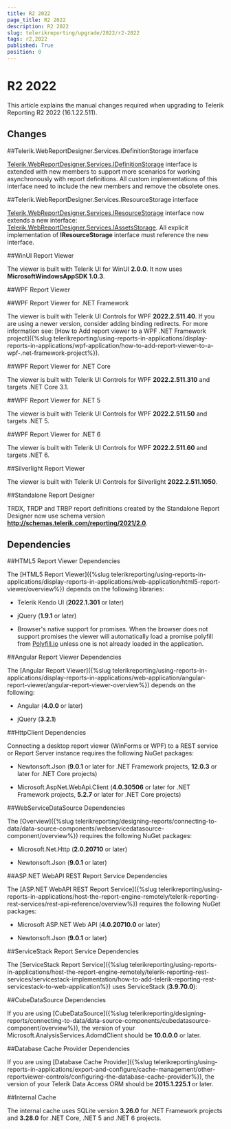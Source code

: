 ```yaml
---
title: R2 2022
page_title: R2 2022 
description: R2 2022
slug: telerikreporting/upgrade/2022/r2-2022
tags: r2,2022
published: True
position: 0
---
```


# R2 2022

This article explains the manual changes required when upgrading to Telerik Reporting R2 2022 (16.1.22.511).

## Changes

##Telerik.WebReportDesigner.Services.IDefinitionStorage interface

[Telerik.WebReportDesigner.Services.IDefinitionStorage](/reporting/api/Telerik.WebReportDesigner.Services.IDefinitionStorage) interface is extended with new members to support more scenarios for working asynchronously with report definitions. All custom implementations of this interface need to include the new members and remove the obsolete ones.

##Telerik.WebReportDesigner.Services.IResourceStorage interface

[Telerik.WebReportDesigner.Services.IResourceStorage](/reporting/api/Telerik.WebReportDesigner.Services.IResourceStorage) interface now extends a new interface: [Telerik.WebReportDesigner.Services.IAssetsStorage](/reporting/api/Telerik.WebReportDesigner.Services.IAssetsStorage). All explicit implementation of __IResourceStorage__ interface must reference the new interface.

##WinUI Report Viewer

The viewer is built with Telerik UI for WinUI __2.0.0__. It now uses __MicrosoftWindowsAppSDK 1.0.3__.

##WPF Report Viewer

##WPF Report Viewer for .NET Framework

The viewer is built with Telerik UI Controls for WPF __2022.2.511.40__. If you are using a newer version, consider adding binding redirects. For more information see: [How to Add report viewer to a WPF .NET Framework project]({%slug telerikreporting/using-reports-in-applications/display-reports-in-applications/wpf-application/how-to-add-report-viewer-to-a-wpf-.net-framework-project%}).

##WPF Report Viewer for .NET Core

The viewer is built with Telerik UI Controls for WPF __2022.2.511.310__ and targets .NET Core 3.1. 

##WPF Report Viewer for .NET 5

The viewer is built with Telerik UI Controls for WPF __2022.2.511.50__ and targets .NET 5. 

##WPF Report Viewer for .NET 6

The viewer is built with Telerik UI Controls for WPF __2022.2.511.60__ and targets .NET 6. 

##Silverlight Report Viewer

The viewer is built with Telerik UI Controls for Silverlight __2022.2.511.1050__. 

##Standalone Report Designer

TRDX, TRDP and TRBP report definitions created by the Standalone Report Designer now use schema version __http://schemas.telerik.com/reporting/2021/2.0__. 

## Dependencies

##HTML5 Report Viewer Dependencies

The [HTML5 Report Viewer]({%slug telerikreporting/using-reports-in-applications/display-reports-in-applications/web-application/html5-report-viewer/overview%}) depends on the following libraries: 

* Telerik Kendo UI (__2022.1.301__ or later) 

* jQuery (__1.9.1__ or later) 

* Browser's native support for promises. When the browser does not support promises the viewer will automatically load a promise polyfill from  [Polyfill.io](https://polyfill.io)  unless one is not already loaded in the application. 

##Angular Report Viewer Dependencies

The [Angular Report Viewer]({%slug telerikreporting/using-reports-in-applications/display-reports-in-applications/web-application/angular-report-viewer/angular-report-viewer-overview%}) depends on the following: 

* Angular (__4.0.0__ or later) 

* jQuery (__3.2.1__) 

##HttpClient Dependencies

Connecting a desktop report viewer (WinForms or WPF) to a REST service or Report Server instance requires the following NuGet packages: 

* Newtonsoft.Json (__9.0.1__ or later for .NET Framework projects, __12.0.3__ or later for .NET Core projects) 

* Microsoft.AspNet.WebApi.Client (__4.0.30506__ or later for .NET Framework projects, __5.2.7__ or later for .NET Core projects) 

##WebServiceDataSource Dependencies

The [Overview]({%slug telerikreporting/designing-reports/connecting-to-data/data-source-components/webservicedatasource-component/overview%}) requires the following NuGet packages: 

* Microsoft.Net.Http (__2.0.20710__ or later) 

* Newtonsoft.Json (__9.0.1__ or later) 

##ASP.NET WebAPI REST Report Service Dependencies

The [ASP.NET WebAPI REST Report Service]({%slug telerikreporting/using-reports-in-applications/host-the-report-engine-remotely/telerik-reporting-rest-services/rest-api-reference/overview%}) requires the following NuGet packages: 

* Microsoft ASP.NET Web API (__4.0.20710.0__ or later) 

* Newtonsoft.Json (__9.0.1__ or later) 

##ServiceStack Report Service Dependencies

The [ServiceStack Report Service]({%slug telerikreporting/using-reports-in-applications/host-the-report-engine-remotely/telerik-reporting-rest-services/servicestack-implementation/how-to-add-telerik-reporting-rest-servicestack-to-web-application%}) uses ServiceStack (__3.9.70.0__): 

##CubeDataSource Dependencies

If you are using [CubeDataSource]({%slug telerikreporting/designing-reports/connecting-to-data/data-source-components/cubedatasource-component/overview%}), the version of your Microsoft.AnalysisServices.AdomdClient should be __10.0.0.0__ or later. 

##Database Cache Provider Dependencies

If you are using [Database Cache Provider]({%slug telerikreporting/using-reports-in-applications/export-and-configure/cache-management/other-reportviewer-controls/configuring-the-database-cache-provider%}), the version of your Telerik Data Access ORM should be __2015.1.225.1__ or later. 

##Internal Cache

The internal cache uses SQLite version __3.26.0__ for .NET Framework projects and __3.28.0__ for .NET Core, .NET 5 and .NET 6 projects.
